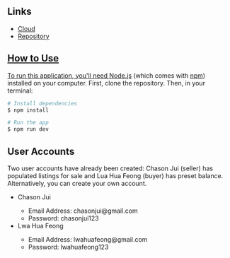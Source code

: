 ## Links
<ul>
  <li>
    <a href="">Cloud
  </li>
  <li>
    <a href="https://github.com/shdx53/PropertyHub">Repository
  </li>
</ul>

## How to Use
To run this application, you'll need [Node.js](https://nodejs.org/en/download/) (which comes with [npm](http://npmjs.com)) installed on your computer. First, clone the repository. Then, in your terminal:

```bash
# Install dependencies
$ npm install

# Run the app
$ npm run dev
```
## User Accounts
Two user accounts have already been created: Chason Jui (seller) has populated listings for sale and Lua Hua Feong (buyer) has preset balance. Alternatively, you can create your own account.

<ul>
  <li>Chason Jui</li>
  <ul>
    <li>Email Address: chasonjui@gmail.com</li>
    <li>Password: chasonjui123</li>
  </ul>
  <li>Lwa Hua Feong</li>
  <ul>
    <li>Email Address: lwahuafeong@gmail.com</li>
    <li>Password: lwahuafeong123</li>
  </ul>
</ul>
